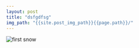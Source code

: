 ```yaml
---
layout: post
title: "dsfgdfsg"
img_path: "{{site.post_img_path}}{{page.path}}/"
---
```


![first snow]({{site.post_img_path}}{{page.path}}/first-snow.jpg "First snow.")